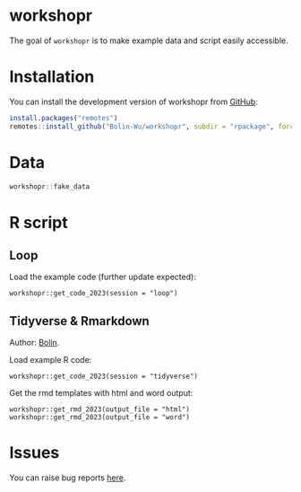 
<!-- README.md is generated from README.Rmd. Please edit that file -->

# workshopr

<!-- badges: start -->
<!-- badges: end -->

The goal of `workshopr` is to make example data and script easily
accessible.

# Installation

You can install the development version of workshopr from
[GitHub](https://github.com/Bolin-Wu/workshopr):

``` r
install.packages("remotes")
remotes::install_github("Bolin-Wu/workshopr", subdir = "rpackage", force = TRUE)
```

# Data

``` r
workshopr::fake_data 
```

# R script

## Loop

Load the example code (further update expected):

    workshopr::get_code_2023(session = "loop")

## Tidyverse & Rmarkdown

Author: [Bolin](https://staff.ki.se/people/bolin-wu).

Load example R code:

    workshopr::get_code_2023(session = "tidyverse")

Get the rmd templates with html and word output:

    workshopr::get_rmd_2023(output_file = "html")
    workshopr::get_rmd_2023(output_file = "word")

# Issues

You can raise bug reports
[here](https://github.com/Bolin-Wu/workshopr/issues).
